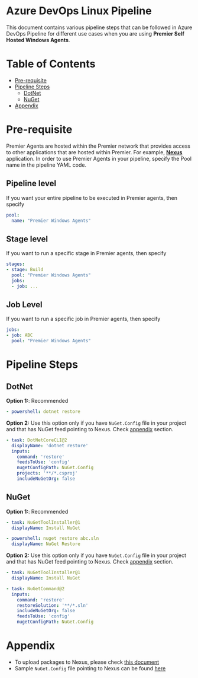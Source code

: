# Azure DevOps Linux Pipeline
This document contains various pipeline steps that can be followed in Azure DevOps Pipeline for different use cases when you are using **Premier Self Hosted Windows Agents**.

# Table of Contents

- [Pre-requisite](#pre-requisite)
- [Pipeline Steps](#pipeline-steps)
  - [DotNet](#dotnet)
  - [NuGet](#nuget)
- [Appendix](#appendix)

# Pre-requisite
Premier Agents are hosted within the Premier network that provides access to other applications that are hosted within Premier. For example, **[Nexus](https://nexus.premierinc.com/artifacts)** application.  In order to use Premier Agents in your pipeline, specify the Pool name in the pipeline YAML code.  

## Pipeline level
If you want your entire pipeline to be executed in Premier agents, then specify
```YAML
pool:
  name: "Premier Windows Agents"
```

## Stage level
If you want to run a specific stage in Premier agents, then specify
```YAML
stages:
- stage: Build
  pool: "Premier Windows Agents"
  jobs:
  - job: ...
```

## Job Level
If you want to run a specific job in Premier agents, then specify
```YAML
jobs:
- job: ABC
  pool: "Premier Windows Agents"
```

# Pipeline Steps

## DotNet

**Option 1:**: Recommended
```YAML
- powershell: dotnet restore
```

**Option 2:** Use this option only if you have `NuGet.Config` file in your project and that has NuGet feed pointing to Nexus. Check [appendix](#appendix) section.
```YAML
- task: DotNetCoreCLI@2
  displayName: 'dotnet restore'
  inputs:
    command: 'restore'
    feedsToUse: 'config'
    nugetConfigPath: NuGet.Config
    projects: '**/*.csproj'
    includeNuGetOrg: false 
```

## NuGet

**Option 1:**: Recommended
```YAML
- task: NuGetToolInstaller@1
  displayName: Install NuGet

- powershell: nuget restore abc.sln
  displayName: NuGet Restore
```
**Option 2:** Use this option only if you have `NuGet.Config` file in your project and that has NuGet feed pointing to Nexus.  Check [appendix](#appendix) section.
```YAML
- task: NuGetToolInstaller@1
  displayName: Install NuGet

- task: NuGetCommand@2
  inputs:
    command: 'restore'
    restoreSolution: '**/*.sln'
    includeNuGetOrg: false
    feedsToUse: 'config'
    nugetConfigPath: NuGet.Config
```


# Appendix
- To upload packages to Nexus, please check [this document](./upload_nexus_artifacts.md)
- Sample `NuGet.Config` file pointing to Nexus can be found [here](../../nexus/repository_manager/nexus_in_local.md#nuget)